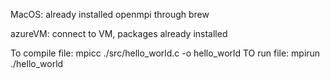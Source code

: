 MacOS: already installed openmpi through brew

azureVM: connect to VM, packages already installed

To compile file: mpicc ./src/hello_world.c -o hello_world
TO run file: mpirun ./hello_world
